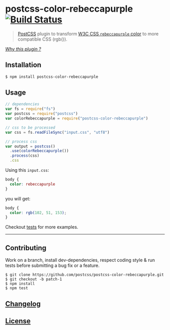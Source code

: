 # postcss-color-rebeccapurple [![Build Status](https://travis-ci.org/postcss/postcss-color-rebeccapurple.png)](https://travis-ci.org/postcss/postcss-color-rebeccapurple)

> [PostCSS](https://github.com/postcss/postcss) plugin to transform [W3C CSS `rebeccapurple` color](http://dev.w3.org/csswg/css-color/#valuedef-color-rebeccapurple) to more compatible CSS (rgb()).

_[Why this plugin ?](http://meyerweb.com/eric/thoughts/2014/06/19/rebeccapurple/)_

## Installation

```bash
$ npm install postcss-color-rebeccapurple
```

## Usage

```js
// dependencies
var fs = require("fs")
var postcss = require("postcss")
var colorRebeccapurple = require("postcss-color-rebeccapurple")

// css to be processed
var css = fs.readFileSync("input.css", "utf8")

// process css
var output = postcss()
  .use(colorRebeccapurple())
  .process(css)
  .css
```

Using this `input.css`:

```css
body {
  color: rebeccapurple
}

```

you will get:

```css
body {
  color: rgb(102, 51, 153);
}
```

Checkout [tests](test) for more examples.

---

## Contributing

Work on a branch, install dev-dependencies, respect coding style & run tests before submitting a bug fix or a feature.

    $ git clone https://github.com/postcss/postcss-color-rebeccapurple.git
    $ git checkout -b patch-1
    $ npm install
    $ npm test

## [Changelog](CHANGELOG.md)

## [License](LICENSE)
